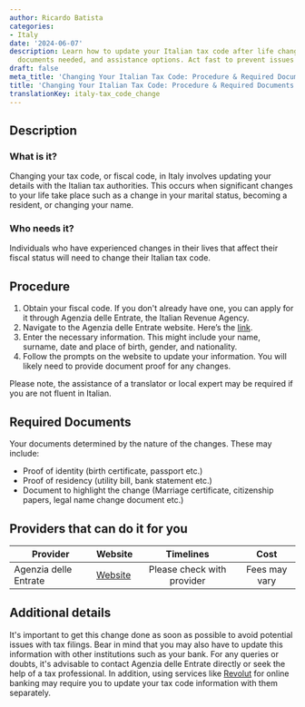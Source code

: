 ```yaml
---
author: Ricardo Batista
categories:
- Italy
date: '2024-06-07'
description: Learn how to update your Italian tax code after life changes. Get steps,
  documents needed, and assistance options. Act fast to prevent issues with tax filings.
draft: false
meta_title: 'Changing Your Italian Tax Code: Procedure & Required Documents'
title: 'Changing Your Italian Tax Code: Procedure & Required Documents'
translationKey: italy-tax_code_change
---
```



## Description
### What is it?
Changing your tax code, or fiscal code, in Italy involves updating your details with the Italian tax authorities. This occurs when significant changes to your life take place such as a change in your marital status, becoming a resident, or changing your name.

### Who needs it?
Individuals who have experienced changes in their lives that affect their fiscal status will need to change their Italian tax code.

## Procedure
1. Obtain your fiscal code. If you don't already have one, you can apply for it through Agenzia delle Entrate, the Italian Revenue Agency.
2. Navigate to the Agenzia delle Entrate website. Here’s the [link](https://www.agenziaentrate.gov.it/portale/web/guest).
3. Enter the necessary information. This might include your name, surname, date and place of birth, gender, and nationality.
4. Follow the prompts on the website to update your information. You will likely need to provide document proof for any changes.

Please note, the assistance of a translator or local expert may be required if you are not fluent in Italian.

## Required Documents
Your documents determined by the nature of the changes. These may include:
- Proof of identity (birth certificate, passport etc.)
- Proof of residency (utility bill, bank statement etc.)
- Document to highlight the change (Marriage certificate, citizenship papers, legal name change document etc.)

## Providers that can do it for you

| Provider        |     Website     |     Timelines    |       Cost      |
| --------------- | --------------- |  :-------------: | :-------------: |
| Agenzia delle Entrate      |  [Website](https://www.agenziaentrate.gov.it/portale/web/guest)       |     Please check with provider     |        Fees may vary       |

## Additional details
It's important to get this change done as soon as possible to avoid potential issues with tax filings. Bear in mind that you may also have to update this information with other institutions such as your bank. For any queries or doubts, it's advisable to contact Agenzia delle Entrate directly or seek the help of a tax professional. In addition, using services like [Revolut](https://www.revolut.com/) for online banking may require you to update your tax code information with them separately.